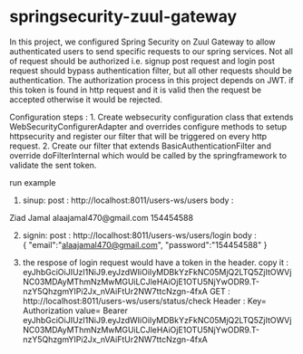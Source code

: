 # springsecurity-zuul-gateway

In this project, we configured Spring Security on Zuul Gateway to allow authenticated users to send specific requests to our spring services.
Not all of request should be authorized i.e. signup post request and login post request should bypass authentication filter, but all other requests should be authentication.
The authorization process in this project depends on JWT. if this token is found in http request and it is valid then the request be accepted otherwise it would be rejected.

Configuration steps :
      1. Create websecurity configuration class that extends WebSecurityConfigurerAdapter and overrides configure methods to setup httpsecurity and register our filter that will be triggered on every http request.
      2. Create our filter that extends BasicAuthenticationFilter and override doFilterInternal which would be called by the springframework to validate the sent token.

run example
1. sinup:
post   :  http://localhost:8011/users-ws/users
body   :  
<UserRest>
    <firatname>Ziad</firatname>
    <lastname>Jamal</lastname>
    <email>alaajamal470@gmail.com</email>
    <password>154454588</password>
</UserRest>

2. signin:
post  :  http://localhost:8011/users-ws/users/login
body  :  
{
    "email":"alaajamal470@gmail.com",
    "password":"154454588"
}

3. the respose of login request would have a token in the header. copy it : eyJhbGciOiJIUzI1NiJ9.eyJzdWIiOiIyMDBkYzFkNC05MjQ2LTQ5ZjItOWVjNC03MDAyMThmNzMwMGUiLCJleHAiOjE1OTU5NjYwODR9.T-nzY5QhzgmYIPi2Jx_nVAiFtUr2NW7ttcNzgn-4fxA
GET  :  http://localhost:8011/users-ws/users/status/check
Header : Key= Authorization
	 value= Bearer eyJhbGciOiJIUzI1NiJ9.eyJzdWIiOiIyMDBkYzFkNC05MjQ2LTQ5ZjItOWVjNC03MDAyMThmNzMwMGUiLCJleHAiOjE1OTU5NjYwODR9.T-nzY5QhzgmYIPi2Jx_nVAiFtUr2NW7ttcNzgn-4fxA

